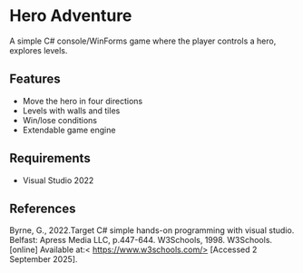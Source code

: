 # Hero Adventure

A simple C# console/WinForms game where the player controls a hero, explores levels.

## Features
- Move the hero in four directions
- Levels with walls and tiles
- Win/lose conditions
- Extendable game engine

## Requirements
- Visual Studio 2022
## References 
Byrne, G., 2022.Target C# simple hands-on programming with visual studio. Belfast: Apress Media LLC, p.447-644.
W3Schools, 1998. W3Schools. [online] Available at:< https://www.w3schools.com/> [Accessed 2 September 2025].


